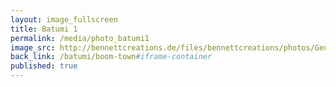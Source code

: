 ```yaml
---
layout: image_fullscreen
title: Batumi 1
permalink: /media/photo_batumi1
image_src: http://bennettcreations.de/files/bennettcreations/photos/Georgia%20Batumi%202024/IMG09438sm.jpg
back_link: /batumi/boom-town#iframe-container
published: true
---
```



